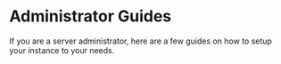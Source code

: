 # Administrator Guides

If you are a server administrator, here are a few guides on how to setup your instance to your needs.
